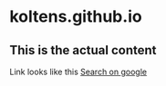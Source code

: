 # koltens.github.io

## This is the actual content

Link looks like this [Search on google](www.google.com)
